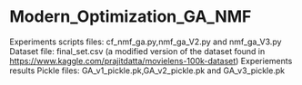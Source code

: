 # Modern_Optimization_GA_NMF
Experiments scripts files: cf_nmf_ga.py,nmf_ga_V2.py and nmf_ga_V3.py
Dataset file: final_set.csv (a modified version of the dataset found in https://www.kaggle.com/prajitdatta/movielens-100k-dataset)
Experiements results Pickle files: GA_v1_pickle.pk,GA_v2_pickle.pk and GA_v3_pickle.pk
